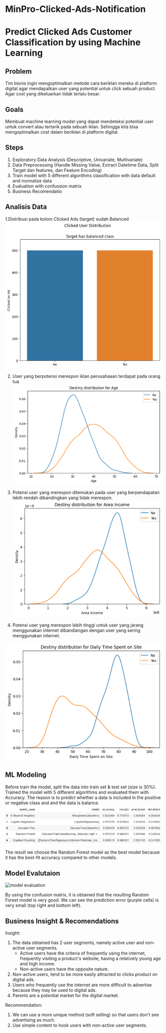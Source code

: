# MinPro-Clicked-Ads-Notification
# Predict Clicked Ads Customer Classification by using Machine Learning

## Problem
Tim bisnis ingin mengoptimalkan metode cara beriklan mereka di platform digital agar mendapatkan user yang potential untuk click sebuah product. Agar cost yang dikeluarkan tidak terlalu besar.

## Goals
Membuat machine learning model yang dapat mendeteksi potential user untuk convert atau tertarik pada sebuah iklan. Sehingga kita bisa mengoptimalkan cost dalam beriklan di platform digital.

## Steps
1. Exploratory Data Analysis (Descriptive, Univariate, Multivariate)
2. Data Preprocessing (Handle Missing Value, Extract Datetime Data, Split Target dan features, dan Feature Encoding)
3. Train model with 5 different algorithms classification with data default and normalize data
4. Evaluation with confussion matrix
5. Business Recomendatio

## Analisis Data
1.Distribusi pada kolom Clicked Ads (target) sudah Balanced
![alt text](fig/insight1.png?raw=true)

2. User yang berpotensi merespon iklan perusahaaan terdapat pada orang tua
![alt text](fig/insight2.png?raw=true)

3. Potensi user yang merespon ditemukan pada user yang berpendapatan lebih rendah dibandingkan yang tidak merespon.
![alt text](fig/insight3.png?raw=true)

4. Potensi user yang merespon lebih tinggi untuk user yang jarang menggunakan internet dibandiangan dengan user yang sering menggunakan internet.

![alt text](fig/insight4.png?raw=true)

## ML Modeling
Before train the model, split the data into train set & test set (size is 30%). Trained the model with 5 different algorithms and evaluated them with Accuracy. The reason is to predict whether a data is included in the positive or negative class and and the data is balance.
![alt text](fig/modelling.png?raw=true)

The result we choose the Random Forest model as the best model because it has the best-fit accuracy compared to other models.

## Model Evalutaion
![model evaluation](https://user-images.githubusercontent.com/122340253/232472812-9a0b2aed-a0cc-42a0-889b-7fe794e9a6c8.png)

By using the confusion matrix, it is obtained that the resulting Random Forest model is very good. We can see the prediction error (purple cells) is very small (top right and bottom left).

## Business Insight & Recomendations
Insight:
1. The data obtained has 2 user segments, namely active user and non-active user segments.
    - Active users have the criteria of frequently using the internet, frequently visiting a product's website, having a relatively young age and high income.
    - Non-active users have the opposite nature.
2. Non-active users, tend to be more easily attracted to clicks product on digital ads.
3. Users who frequently use the internet are more difficult to advertise because they may be used to digital ads.
4. Parents are a potential market for the digital market.

Recommendation:
1. We can use a more unique method (soft selling) so that users don't see advertising as much.
2. Use simple content to hook users with non-active user segments.
